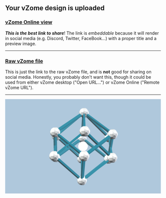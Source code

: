 ## Your vZome design is uploaded

### [vZome Online view][embed]

***This is the best link to share***!  The link is *embeddable* because it will render in social media (e.g. Discord, Twitter, FaceBook...) with a proper title and a preview image.

---

### [Raw vZome file][raw]

This is just the link to the raw vZome file, and is **not** good for
sharing on social media.
Honestly, you probably don't want this, though it could be used from either
vZome desktop ("Open URL...") or vZome Online ("Remote vZome URL").

---

![Image](<2-cubes-6-zones.png>)


[embed]: <https://vzome.com/app/embed.py?url=https://raw.githubusercontent.com/John-Kostick/vzome-sharing/main/2021/11/11/12-19-55-2-cubes-6-zones/2-cubes-6-zones.vZome>
[raw]: <https://raw.githubusercontent.com/John-Kostick/vzome-sharing/main/2021/11/11/12-19-55-2-cubes-6-zones/2-cubes-6-zones.vZome>
